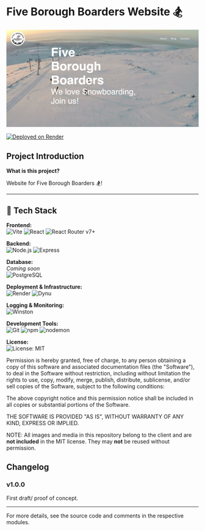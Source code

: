 # Five Borough Boarders Website 🏂

![screenshot of homepage](./homepage-screenshot.jpg)

[![Deployed on Render](https://img.shields.io/badge/Deployed%20on-Render-46E3B7?logo=render&logoColor=white&style=for-the-badge)](https://https://5boroughboarders.giize.com//)

## Project Introduction

**What is this project?**

Website for Five Borough Boarders 🏂!

---

## 🚀 Tech Stack

**Frontend:**  
![Vite](https://img.shields.io/badge/-Vite-646CFF?logo=vite&logoColor=white&style=for-the-badge)
![React](https://img.shields.io/badge/-React-20232A?logo=react&logoColor=61DAFB&style=for-the-badge)
![React Router v7+](https://img.shields.io/badge/-React_Router_v7-CA4245?logo=react-router&logoColor=white&style=for-the-badge)

**Backend:**  
![Node.js](https://img.shields.io/badge/-Node.js-43853D?logo=node.js&logoColor=white&style=for-the-badge)
![Express](https://img.shields.io/badge/-Express-000000?logo=express&logoColor=white&style=for-the-badge)

**Database:**  
_Coming soon_  
![PostgreSQL](https://img.shields.io/badge/-PostgreSQL-316192?logo=postgresql&logoColor=white&style=for-the-badge)

**Deployment & Infrastructure:**  
![Render](https://img.shields.io/badge/-Render-46E3B7?logo=render&logoColor=white&style=for-the-badge)
![Dynu](https://img.shields.io/badge/-Dynu-0085CA?logo=dyndns&logoColor=white&style=for-the-badge)

**Logging & Monitoring:**  
![Winston](https://img.shields.io/badge/-Winston-000000?logo=nodedotjs&logoColor=white&style=for-the-badge)

**Development Tools:**  
![Git](https://img.shields.io/badge/-Git-F05032?logo=git&logoColor=white&style=for-the-badge)
![npm](https://img.shields.io/badge/-npm-CB3837?logo=npm&logoColor=white&style=for-the-badge)
![nodemon](https://img.shields.io/badge/-nodemon-76D04B?logo=nodemon&logoColor=white&style=for-the-badge)

**License:**  
![License: MIT](https://img.shields.io/badge/License-MIT-yellow?style=for-the-badge)

Permission is hereby granted, free of charge, to any person obtaining a copy
of this software and associated documentation files (the "Software"), to deal
in the Software without restriction, including without limitation the rights
to use, copy, modify, merge, publish, distribute, sublicense, and/or sell
copies of the Software, subject to the following conditions:

The above copyright notice and this permission notice shall be included in all
copies or substantial portions of the Software.

THE SOFTWARE IS PROVIDED "AS IS", WITHOUT WARRANTY OF ANY KIND, EXPRESS OR
IMPLIED.

NOTE: All images and media in this repository belong to the client and
are **not included** in the MIT license. They may **not** be reused without permission.


## Changelog

### v1.0.0

First draft/ proof of concept.

---

For more details, see the source code and comments in the respective modules.

